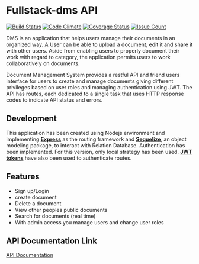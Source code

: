 Fullstack-dms API
=================
[![Build Status](https://travis-ci.org/andela-aawa/fullstack-dms.svg?branch=staging)](https://travis-ci.org/andela-aawa/fullstack-dms)
[![Code Climate](https://codeclimate.com/repos/58d66e5fd315de027d00160e/badges/476cf2c94d6f0ed1a4ab/gpa.svg)](https://codeclimate.com/repos/58d66e5fd315de027d00160e/feed)
[![Coverage Status](https://coveralls.io/repos/github/andela-aawa/fullstack-dms/badge.svg?branch=staging)](https://coveralls.io/github/andela-aawa/fullstack-dms?branch=staging)
[![Issue Count](https://codeclimate.com/repos/58d66e5fd315de027d00160e/badges/476cf2c94d6f0ed1a4ab/issue_count.svg)](https://codeclimate.com/repos/58d66e5fd315de027d00160e/feed)

DMS is an application that helps users manage their documents in an organized way. A User can be able to upload a document, edit it and share it with other users. Aside from enabling users to properly document their work with regard to category, the application permits users to work collaboratively on documents.

Document Management System provides a restful API and friend users interface for users to create and manage documents giving different privileges based on user roles and managing authentication using JWT. The API has routes, each dedicated to a single task that uses HTTP response codes to indicate API status and errors.


Development
-----------
This application has been created using Nodejs environment and implementing [**Express**](http://expressjs.com/) as the routing framework and [**Sequelize**](), an object modeling package, to interact with Relation Database. Authentication has been implemented. For this version, only local strategy has been used. [**JWT tokens**](https://jwt.io/) have also been used to authenticate routes.

Features
-----------
- Sign up/Login
- create document
- Delete a document
- View other peoples public documents
- Search for documents (real time)
- With admin access you manage users and change user roles

## API Documentation Link
[API Documentation](https://andela-aawa.github.io/fullstack-dms/.)